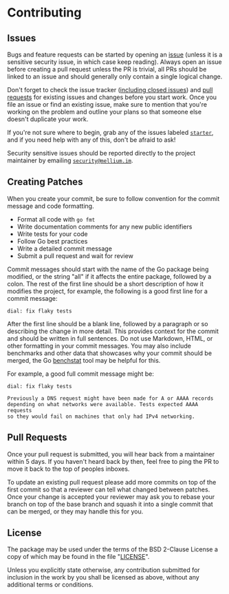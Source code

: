 # Contributing

## Issues

Bugs and feature requests can be started by opening an [issue][issues] (unless
it is a sensitive security issue, in which case keep reading).
Always open an issue before creating a pull request unless the PR is trivial,
all PRs should be linked to an issue and should generally only contain a single
logical change.

Don't forget to check the issue tracker ([including closed issues]) and [pull
requests] for existing issues and changes before you start work.
Once you file an issue or find an existing issue, make sure to mention that
you're working on the problem and outline your plans so that someone else
doesn't duplicate your work.

If you're not sure where to begin, grab any of the issues labeled
[`starter`], and if you need help with any of this, don't be afraid to
ask!

Security sensitive issues should be reported directly to the project maintainer
by emailing [`security@mellium.im`].


## Creating Patches

When you create your commit, be sure to follow convention for the commit message
and code formatting.

  - Format all code with `go fmt`
  - Write documentation comments for any new public identifiers
  - Write tests for your code
  - Follow Go best practices
  - Write a detailed commit message
  - Submit a pull request and wait for review

Commit messages should start with the name of the Go package being modified, or
the string "all" if it affects the entire package, followed by a colon.
The rest of the first line should be a short description of how it modifies the
project, for example, the following is a good first line for a commit message:

    dial: fix flaky tests

After the first line should be a blank line, followed by a paragraph or so
describing the change in more detail.
This provides context for the commit and should be written in full sentences.
Do not use Markdown, HTML, or other formatting in your commit messages.
You may also include benchmarks and other data that showcases why your commit
should be merged, the Go [benchstat] tool may be helpful for this.

For example, a good full commit message might be:

    dial: fix flaky tests

    Previously a DNS request might have been made for A or AAAA records
    depending on what networks were available. Tests expected AAAA requests
    so they would fail on machines that only had IPv4 networking.


## Pull Requests

Once your pull request is submitted, you will hear back from a maintainer within
5 days.
If you haven't heard back by then, feel free to ping the PR to move it back to
the top of peoples inboxes.

To update an existing pull request please add more commits on top of the first
commit so that a reviewer can tell what changed between patches.
Once your change is accepted your reviewer may ask you to rebase your branch
on top of the base branch and squash it into a single commit that can be merged,
or they may handle this for you.


## License

The package may be used under the terms of the BSD 2-Clause License a copy of
which may be found in the file "[LICENSE]".

Unless you explicitly state otherwise, any contribution submitted for inclusion
in the work by you shall be licensed as above, without any additional terms or
conditions.


[issues]: https://github.com/mellium/xmpp/issues
[including closed issues]: https://github.com/mellium/xmpp/issues?q=is%3Aissue
[pull requests]: https://github.com/mellium/xmpp/pulls?q=is%3Apr
[`starter`]: https://github.com/mellium/xmpp/labels/starter
[`security@mellium.im`]: mailto:security@mellium.im
[benchstat]: https://godoc.org/golang.org/x/perf/cmd/benchstat
[LICENSE]: ./LICENSE
